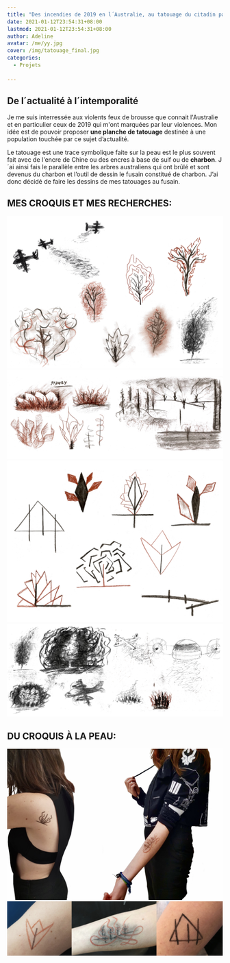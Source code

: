 ```yaml
---
title: "Des incendies de 2019 en l´Australie, au tatouage du citadin parisien"
date: 2021-01-12T23:54:31+08:00
lastmod: 2021-01-12T23:54:31+08:00
author: Adeline
avatar: /me/yy.jpg
cover: /img/tatouage_final.jpg
categories:
  - Projets

---
```


<!--more-->

## De l´actualité à l´intemporalité

Je me suis interressée aux violents feux de brousse que connait l'Australie et en particulier ceux de 2019 qui m'ont marquées par leur violences. Mon idée est de pouvoir proposer **une planche de tatouage** destinée à une population touchée par ce sujet d’actualité.

Le tatouage est une trace symbolique faite sur la peau est le plus souvent fait avec de l'encre de Chine ou des encres à base de suif ou de **charbon**. J´ai ainsi fais le parallèle entre les arbres australiens qui ont brûlé et sont devenus du charbon et l’outil de dessin le fusain constitué de charbon. J’ai donc décidé de faire les dessins de mes tatouages au fusain. 


## MES CROQUIS ET MES RECHERCHES:

![Super image](/img/tatouage_croquis1.PNG)
![Super image](/img/tatouage_croquis2.jpg)
![Super image](/img/tatouage_croquis3.JPG)
![Super image](/img/tatouage_croquis4.jpg)


## DU CROQUIS À LA PEAU:

![Super image](/img/tatouage_final.jpg)
![Super image](/img/tatouage_shoot.jpg)


